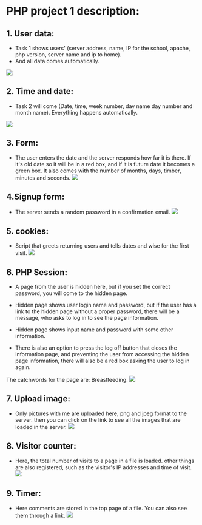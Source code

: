 
# PHP project 1 description:
## 1. User data:
- Task 1 shows users' (server address, name, IP for the school,
apache, php version, server name and ip to home).
- And all data comes automatically.

![](./images/p1-img1.png)

##  2. Time and date:
- Task 2 will come (Date, time, week number,
day name day number and month name). Everything happens automatically.

![](./images/p1-img2.png)
## 3. Form:
- The user enters the date and the server responds
how far it is there. If it's old date
so it will be in a red box, and if it is future date
it becomes a green box. It also comes with the number of months, days, timber, minutes and seconds.
![](./images/p1-img3.png)
## 4.Signup form:
- The server sends a random password in a confirmation email.
![](./images/p1-img4.png)
## 5. cookies:
- Script that greets returning users and tells dates and wise for the first visit.
![](./images/p1-img5.png)
## 6. PHP Session:
- A page from the user is hidden here,
but if you set the correct password, you will come to the hidden page.
- Hidden page shows user login name and password,
but if the user has a link to the hidden page without a proper password, there will be a message,
who asks to log in to see the page information.

- Hidden page shows input name and password with some other information.
- There is also an option to press the log off button that closes the information page,
and preventing the user from accessing the hidden page information,
there will also be a red box asking the user to log in again.

The catchwords for the page are: Breastfeeding.
![](./images/p1-img6.png)
## 7. Upload image:
- Only pictures with me are uploaded here,
png and jpeg format to the server.
then you can click on the link to see all the images that are loaded in the server.
![](./images/p1-img7.png)
## 8. Visitor counter:
- Here, the total number of visits to a page in a file is loaded.
other things are also registered, such as the visitor's IP addresses and time of visit.
![](./images/p1-img8.png)
## 9. Timer:
- Here comments are stored in the top page of a file. You can also see them through a link.
![](./images/p1-img9.png)
